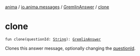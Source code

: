 [anima](../../index.md) / [io.anima.messages](../index.md) / [GremlinAnswer](index.md) / [clone](./clone.md)

# clone

`fun clone(questionId: `[`String`](https://kotlinlang.org/api/latest/jvm/stdlib/kotlin/-string/index.html)`): `[`GremlinAnswer`](index.md)

Clones this answer message, optionally changing the [questionId](../-answer-message/clone.md#io.anima.messages.AnswerMessage$clone(kotlin.String)/questionId).

